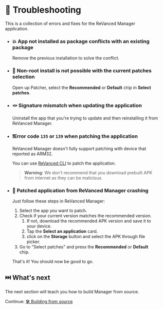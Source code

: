 # 🛟 Troubleshooting
This is a collection of errors and fixes for the ReVanced Manager application.

- ### 💥 App not installed as package conflicts with an existing package

   Remove the previous installation to solve the conflict.

- ### 🚫 Non-root install is not possible with the current patches selection

   Open up Patcher, select the **Recommended** or **Default** chip in **Select patches**.

- ### 🪢 Signature mismatch when updating the application

   Uninstall the app that you're trying to update and then reinstalling it from ReVanced Manager.

- ### ❗️Error code `135` or `139` when patching the application

   ReVanced Manager doesn't fully support patching with device that reported as ARM32.

   You can use [ReVanced CLI](https://github.com/revanced/revanced-cli) to patch the application.

   > **Warning**: We don't recommend that you download prebuilt APK from internet as they can be malicious.

- ### 🚨 Patched application from ReVanced Manager crashing

   Just follow these steps in ReVanced Manager:

   1. Select the app you want to patch.
   2. Check if your current version matches the recommended version.
      1. If not, download the recommended APK version and save it to your device.
      2. Tap the **Select an application** card.
      3. click on the **Storage** button and select the APK through file picker.
   3. Go to "Select patches" and press the **Recommended** or **Default** chip.

   That's it! You should now be good to go.

## ⏭️ What's next
The next section will teach you how to build Manager from source.

Continue: [🛠 Building from source](5_building-from-source.md)
